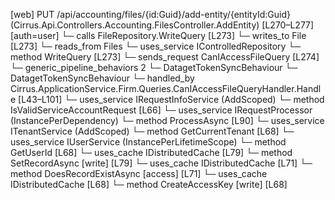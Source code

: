 [web] PUT /api/accounting/files/{id:Guid}/add-entity/{entityId:Guid}  (Cirrus.Api.Controllers.Accounting.FilesController.AddEntity)  [L270–L277] [auth=user]
  └─ calls FileRepository.WriteQuery [L273]
  └─ writes_to File [L273]
    └─ reads_from Files
  └─ uses_service IControlledRepository<File>
    └─ method WriteQuery [L273]
  └─ sends_request CanIAccessFileQuery [L274]
    └─ generic_pipeline_behaviors 2
      └─ DatagetTokenSyncBehaviour
      └─ DatagetTokenSyncBehaviour
    └─ handled_by Cirrus.ApplicationService.Firm.Queries.CanIAccessFileQueryHandler.Handle [L43–L101]
      └─ uses_service IRequestInfoService (AddScoped)
        └─ method IsValidServiceAccountRequest [L66]
      └─ uses_service IRequestProcessor (InstancePerDependency)
        └─ method ProcessAsync [L90]
      └─ uses_service ITenantService (AddScoped)
        └─ method GetCurrentTenant [L68]
      └─ uses_service IUserService (InstancePerLifetimeScope)
        └─ method GetUserId [L68]
      └─ uses_cache IDistributedCache [L79]
        └─ method SetRecordAsync [write] [L79]
      └─ uses_cache IDistributedCache [L71]
        └─ method DoesRecordExistAsync [access] [L71]
      └─ uses_cache IDistributedCache [L68]
        └─ method CreateAccessKey [write] [L68]

